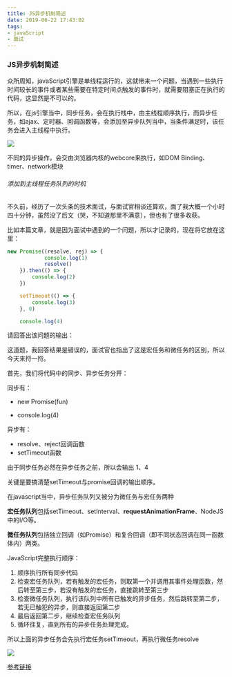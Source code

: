 ```yaml
---
title: JS异步机制简述
date: 2019-06-22 17:43:02
tags:
- javaScript
- 面试
---
```


### JS异步机制简述

众所周知，javaScript引擎是单线程运行的，这就带来一个问题，当遇到一些执行时间较长的事件或者某些需要在特定时间点触发的事件时，就需要阻塞正在执行的代码，这显然是不可以的。

所以，在js引擎当中，同步任务，会在执行栈中，由主线程顺序执行，而异步任务，如ajax、定时器、回调函数等，会添加至异步队列当中，当条件满足时，该任务会进入主线程中执行。

<!--more-->

![](https://upload-images.jianshu.io/upload_images/5452485-99f606742b17f745.png?imageMogr2/auto-orient/strip%7CimageView2/2/w/444/format/webp)

不同的异步操作，会交由浏览器内核的webcore来执行，如DOM Binding、timer、network模块

######  添加到主线程任务队列的时机

不久前，经历了一次头条的技术面试，与面试官相谈还算欢，面了我大概一个小时四十分钟，虽然没了后文（哭，不知道那里不满意），但也有了很多收获。

比如本篇文章，就是因为面试中遇到的一个问题，所以才记录的，现在将它放在这里：

```js
new Promise((resolve, rej) => {
            console.log(1)
            resolve()
    }).then(() => {
        console.log(2)
    })

    setTimeout(() => {
        console.log(3)
    }, 0)

    console.log(4)

```

请回答出该问题的输出：

这道题，我回答结果是错误的，面试官也指出了这是宏任务和微任务的区别，所以今天来捋一捋。

首先，我们将代码中的同步、异步任务分开：

同步有：

- new Promise(fun)

- console.log(4)

异步有：

- resolve、reject回调函数
- setTimeout函数

由于同步任务必然在异步任务之前，所以会输出 1、4

关键是要搞清楚setTimeout与promise回调的输出顺序。

在javascript当中，异步任务队列又被分为微任务与宏任务两种

**宏任务队列**包括setTimeout、setInterval、**requestAnimationFrame**、NodeJS中的I/O等。

**微任务队列**包括独立回调（如Promise）和复合回调（即不同状态回调在同一函数体内）两类。

JavaScript完整执行顺序：

1. 顺序执行所有同步代码
2. 检查宏任务队列，若有触发的宏任务，则取第一个并调用其事件处理函数，然后转至第三步，若没有触发的宏任务，直接跳转至第三步
3. 检查微任务队列，执行该队列中所有已触发的异步任务，然后跳转至第二步，若无已触犯的异步，则直接返回第二步
4. 最后返回第二步，继续检查宏任务队列
5. 循环往复，直到所有的异步任务处理完成。

所以上面的异步任务会先执行宏任务setTimeout，再执行微任务resolve

![](https://user-gold-cdn.xitu.io/2018/8/12/1652ed68a7bda9df?imageView2/0/w/1280/h/960/format/webp/ignore-error/1)

[参考链接](https://juejin.im/post/5b7057b251882561381e69bf)



